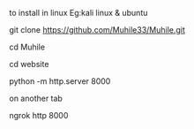 to install in linux 
Eg:kali linux & ubuntu

git clone https://github.com/Muhile33/Muhile.git

cd Muhile

cd website

python -m http.server 8000


on another tab

ngrok http 8000
